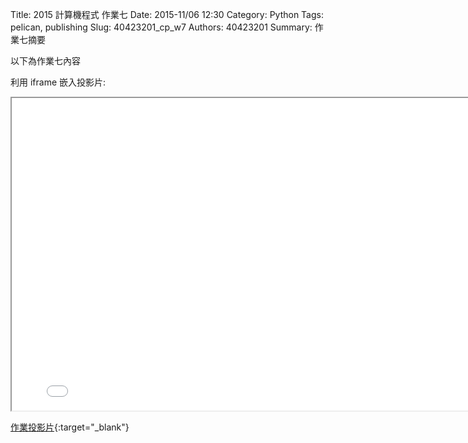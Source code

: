 Title: 2015 計算機程式 作業七
Date: 2015-11/06 12:30
Category: Python
Tags: pelican, publishing
Slug: 40423201_cp_w7
Authors: 40423201
Summary: 作業七摘要

以下為作業七內容

利用 iframe 嵌入投影片:

<iframe src="40423201_cp_w7_p.html" width="800" height="500"></iframe>

[作業投影片](40423201_cp_w7_p.html){:target="_blank"}